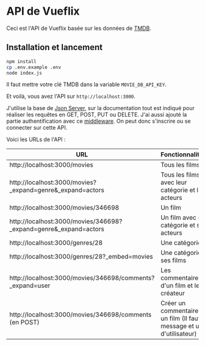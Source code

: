 # API de Vueflix

Ceci est l'API de Vueflix basée sur les données de [TMDB](https://www.themoviedb.org).

## Installation et lancement

```bash
npm install
cp .env.example .env
node index.js
```

Il faut mettre votre clé TMDB dans la variable `MOVIE_DB_API_KEY`.

Et voilà, vous avez l'API sur `http://localhost:3000`.

J'utilise la base de [Json Server](https://github.com/typicode/json-server), sur la documentation tout est indiqué pour réaliser les requêtes en GET, POST, PUT ou DELETE. J'ai aussi ajouté la partie authentification avec ce [middleware](https://github.com/jeremyben/json-server-auth). On peut donc s'inscrire ou se connecter sur cette API.

Voici les URLs de l'API :

| URL                                                              | Fonctionnalité(s)                                                            |
| ---------------------------------------------------------------- | ---------------------------------------------------------------------------- |
| http://localhost:3000/movies                                     | Tous les films                                                               |
| http://localhost:3000/movies?_expand=genre&_expand=actors        | Tous les films avec leur catégorie et leurs acteurs                          |
| http://localhost:3000/movies/346698                              | Un film                                                                      |
| http://localhost:3000/movies/346698?_expand=genre&_expand=actors | Un film avec sa catégorie et ses acteurs                                     |
| http://localhost:3000/genres/28                                  | Une catégorie                                                                |
| http://localhost:3000/genres/28?_embed=movies                    | Une catégorie et ses films                                                   |
| http://localhost:3000/movies/346698/comments?_expand=user        | Les commentaires d'un film et le créateur                                    |
| http://localhost:3000/movies/346698/comments (en POST)           | Créer un commentaire sur un film (Il faut un message et un ID d'utilisateur) |
